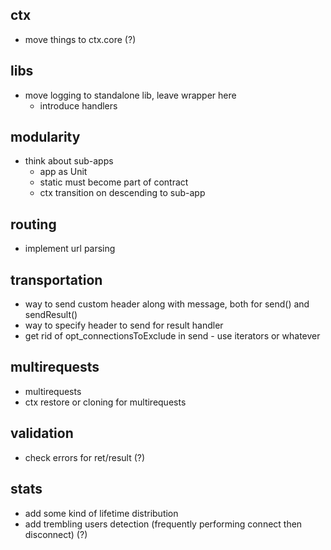 ## ctx

* move things to ctx.core (?)

## libs

* move logging to standalone lib, leave wrapper here
	* introduce handlers

## modularity

* think about sub-apps
	* app as Unit
	* static must become part of contract
	* ctx transition on descending to sub-app

## routing

* implement url parsing

## transportation

* way to send custom header along with message, both for send() and sendResult()
* way to specify header to send for result handler
* get rid of opt_connectionsToExclude in send - use iterators or whatever

## multirequests

* multirequests
* ctx restore or cloning for multirequests

## validation

* check errors for ret/result (?)

## stats

* add some kind of lifetime distribution
* add trembling users detection (frequently performing connect then disconnect) (?)
